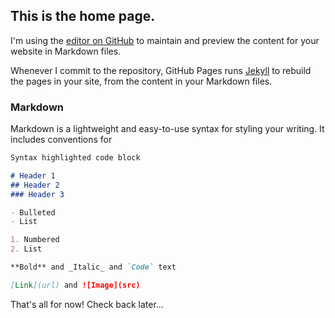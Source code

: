 ## This is the home page.

I'm using the [editor on GitHub](https://github.com/katiehdunn/katiehdunn.github.io/edit/master/index.md) to maintain and preview the content for your website in Markdown files.

Whenever I commit to the repository, GitHub Pages runs [Jekyll](https://jekyllrb.com/) to rebuild the pages in your site, from the content in your Markdown files.

### Markdown

Markdown is a lightweight and easy-to-use syntax for styling your writing. It includes conventions for

```markdown
Syntax highlighted code block

# Header 1
## Header 2
### Header 3

- Bulleted
- List

1. Numbered
2. List

**Bold** and _Italic_ and `Code` text

[Link](url) and ![Image](src)
```

That's all for now! Check back later...
